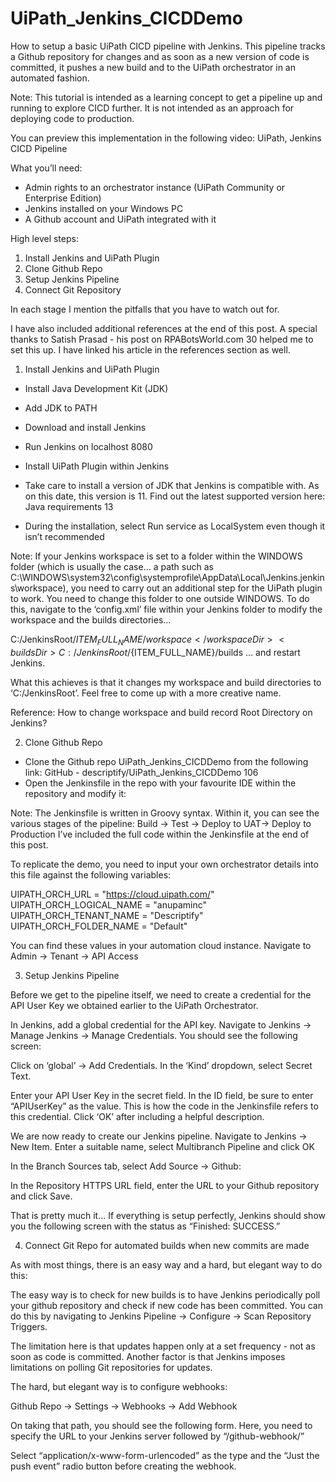 # UiPath_Jenkins_CICDDemo
How to setup a basic UiPath CICD pipeline with Jenkins. This pipeline tracks a Github repository for changes and as soon as a new version of code is committed, it pushes a new build and to the UiPath orchestrator in an automated fashion.

Note: This tutorial is intended as a learning concept to get a pipeline up and running to explore CICD further. It is not intended as an approach for deploying code to production.

You can preview this implementation in the following video: UiPath, Jenkins CICD Pipeline

What you’ll need:

- Admin rights to an orchestrator instance (UiPath Community or Enterprise Edition)
- Jenkins installed on your Windows PC
- A Github account and UiPath integrated with it

High level steps:

1. Install Jenkins and UiPath Plugin
2. Clone Github Repo
3. Setup Jenkins Pipeline
4. Connect Git Repository

In each stage I mention the pitfalls that you have to watch out for.

I have also included additional references at the end of this post. A special thanks to Satish Prasad - his post on RPABotsWorld.com 30 helped me to set this up. I have linked his article in the references section as well.

1. Install Jenkins and UiPath Plugin

- Install Java Development Kit (JDK)
- Add JDK to PATH
- Download and install Jenkins
- Run Jenkins on localhost 8080
- Install UiPath Plugin within Jenkins

- Take care to install a version of JDK that Jenkins is compatible with. As on this date, this version is 11. Find out the latest supported version here: Java requirements 13
- During the installation, select Run service as LocalSystem even though it isn’t recommended

Note: If your Jenkins workspace is set to a folder within the WINDOWS folder (which is usually the case… a path such as C:\WINDOWS\system32\config\systemprofile\AppData\Local\Jenkins.jenkins\workspace), you need to carry out an additional step for the UiPath plugin to work. You need to change this folder to one outside WINDOWS. To do this, navigate to the ‘config.xml’ file within your Jenkins folder to modify the workspace and the builds directories…

<workspaceDir>C:/JenkinsRoot/${ITEM_FULL_NAME}/workspace</workspaceDir>
<buildsDir>C:/JenkinsRoot/${ITEM_FULL_NAME}/builds</buildsDir> 
… and restart Jenkins.

What this achieves is that it changes my workspace and build directories to ‘C:/JenkinsRoot’. Feel free to come up with a more creative name.

Reference: How to change workspace and build record Root Directory on Jenkins?

2. Clone Github Repo

- Clone the Github repo UiPath_Jenkins_CICDDemo from the following link: GitHub - descriptify/UiPath_Jenkins_CICDDemo 106
- Open the Jenkinsfile in the repo with your favourite IDE within the repository and modify it:

Note: The Jenkinsfile is written in Groovy syntax. Within it, you can see the various stages of the pipeline:
Build → Test → Deploy to UAT-> Deploy to Production
I’ve included the full code within the Jenkinsfile at the end of this post.

To replicate the demo, you need to input your own orchestrator details into this file against the following variables:

UIPATH_ORCH_URL = "https://cloud.uipath.com/"
UIPATH_ORCH_LOGICAL_NAME = "anupaminc"
UIPATH_ORCH_TENANT_NAME = "Descriptify"
UIPATH_ORCH_FOLDER_NAME = "Default"

You can find these values in your automation cloud instance. Navigate to Admin → Tenant → API Access

3. Setup Jenkins Pipeline

Before we get to the pipeline itself, we need to create a credential for the API User Key we obtained earlier to the UiPath Orchestrator.

In Jenkins, add a global credential for the API key. Navigate to Jenkins → Manage Jenkins → Manage Credentials. You should see the following screen:

Click on ‘global’ → Add Credentials. In the ‘Kind’ dropdown, select Secret Text.

Enter your API User Key in the secret field. In the ID field, be sure to enter “APIUserKey” as the value. This is how the code in the Jenkinsfile refers to this credential. Click ‘OK’ after including a helpful description.

We are now ready to create our Jenkins pipeline. Navigate to Jenkins → New Item. Enter a suitable name, select Multibranch Pipeline and click OK

In the Branch Sources tab, select Add Source → Github:

In the Repository HTTPS URL field, enter the URL to your Github repository and click Save.

That is pretty much it… If everything is setup perfectly, Jenkins should show you the following screen with the status as “Finished: SUCCESS.”


4. Connect Git Repo for automated builds when new commits are made

As with most things, there is an easy way and a hard, but elegant way to do this:

The easy way is to check for new builds is to have Jenkins periodically poll your github repository and check if new code has been committed. You can do this by navigating to Jenkins Pipeline → Configure → Scan Repository Triggers.

The limitation here is that updates happen only at a set frequency - not as soon as code is committed. Another factor is that Jenkins imposes limitations on polling Git repositories for updates.

The hard, but elegant way is to configure webhooks:

Github Repo → Settings → Webhooks → Add Webhook

On taking that path, you should see the following form. Here, you need to specify the URL to your Jenkins server followed by “/github-webhook/”

Select “application/x-www-form-urlencoded” as the type and the “Just the push event” radio button before creating the webhook.



